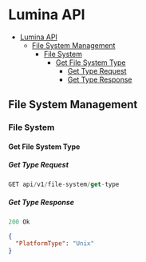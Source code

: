 # Lumina API

- [Lumina API](#lumina-api)
  - [File System Management](#file-system-management)
    - [File System](#file-system)
      - [Get File System Type](#get-file-system-type)
        - [Get Type Request](#get-type-request)
        - [Get Type Response](#get-type-response)

## File System Management

### File System

#### Get File System Type

##### Get Type Request

```js
GET api/v1/file-system/get-type
```

##### Get Type Response

```js
200 Ok
```

```json
{
  "PlatformType": "Unix"
}
```
